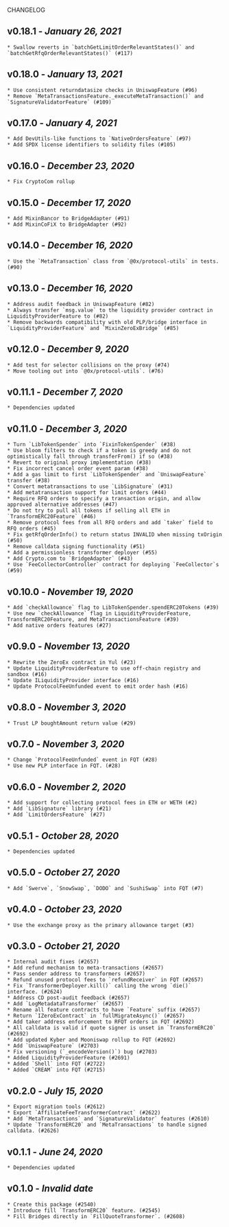 <!--
changelogUtils.file is auto-generated using the monorepo-scripts package. Don't edit directly.
Edit the package's CHANGELOG.json file only.
-->

CHANGELOG

## v0.18.1 - _January 26, 2021_

    * Swallow reverts in `batchGetLimitOrderRelevantStates()` and `batchGetRfqOrderRelevantStates()` (#117)

## v0.18.0 - _January 13, 2021_

    * Use consistent returndatasize checks in UniswapFeature (#96)
    * Remove `MetaTransactionsFeature._executeMetaTransaction()` and `SignatureValidatorFeature` (#109)

## v0.17.0 - _January 4, 2021_

    * Add DevUtils-like functions to `NativeOrdersFeature` (#97)
    * Add SPDX license identifiers to solidity files (#105)

## v0.16.0 - _December 23, 2020_

    * Fix CryptoCom rollup

## v0.15.0 - _December 17, 2020_

    * Add MixinBancor to BridgeAdapter (#91)
    * Add MixinCoFiX to BridgeAdapter (#92)

## v0.14.0 - _December 16, 2020_

    * Use the `MetaTransaction` class from `@0x/protocol-utils` in tests. (#90)

## v0.13.0 - _December 16, 2020_

    * Address audit feedback in UniswapFeature (#82)
    * Always transfer `msg.value` to the liquidity provider contract in LiquidityProviderFeature to (#82)
    * Remove backwards compatibility with old PLP/bridge interface in `LiquidityProviderFeature` and `MixinZeroExBridge` (#85)

## v0.12.0 - _December 9, 2020_

    * Add test for selector collisions on the proxy (#74)
    * Move tooling out into `@0x/protocol-utils`. (#76)

## v0.11.1 - _December 7, 2020_

    * Dependencies updated

## v0.11.0 - _December 3, 2020_

    * Turn `LibTokenSpender` into `FixinTokenSpender` (#38)
    * Use bloom filters to check if a token is greedy and do not optimistically fall through transferFrom() if so (#38)
    * Revert to original proxy implementation (#38)
    * Fix incorrect cancel order event param (#38)
    * Add a gas limit to first `LibTokenSpender` and `UniswapFeature` transfer (#38)
    * Convert metatransactions to use `LibSignature` (#31)
    * Add metatransaction support for limit orders (#44)
    * Require RFQ orders to specify a transaction origin, and allow approved alternative addresses (#47)
    * Do not try to pull all tokens if selling all ETH in `TransformERC20Feature` (#46)
    * Remove protocol fees from all RFQ orders and add `taker` field to RFQ orders (#45)
    * Fix getRfqOrderInfo() to return status INVALID when missing txOrigin (#50)
    * Remove calldata signing functionality (#51)
    * Add a permissionless transformer deployer (#55)
    * Add Crypto.com to `BridgeAdapter` (#43)
    * Use `FeeCollectorController` contract for deploying `FeeCollector`s (#59)

## v0.10.0 - _November 19, 2020_

    * Add `checkAllowance` flag to LibTokenSpender.spendERC20Tokens (#39)
    * Use new `checkAllowance` flag in LiquidityProviderFeature, TransformERC20Feature, and MetaTransactionsFeature (#39)
    * Add native orders features (#27)

## v0.9.0 - _November 13, 2020_

    * Rewrite the ZeroEx contract in Yul (#23)
    * Update LiquidityProviderFeature to use off-chain registry and sandbox (#16)
    * Update ILiquidityProvider interface (#16)
    * Update ProtocolFeeUnfunded event to emit order hash (#16)

## v0.8.0 - _November 3, 2020_

    * Trust LP boughtAmount return value (#29)

## v0.7.0 - _November 3, 2020_

    * Change `ProtocolFeeUnfunded` event in FQT (#28)
    * Use new PLP interface in FQT. (#28)

## v0.6.0 - _November 2, 2020_

    * Add support for collecting protocol fees in ETH or WETH (#2)
    * Add `LibSignature` library (#21)
    * Add `LimitOrdersFeature` (#27)

## v0.5.1 - _October 28, 2020_

    * Dependencies updated

## v0.5.0 - _October 27, 2020_

    * Add `Swerve`, `SnowSwap`, `DODO` and `SushiSwap` into FQT (#7)

## v0.4.0 - _October 23, 2020_

    * Use the exchange proxy as the primary allowance target (#3)

## v0.3.0 - _October 21, 2020_

    * Internal audit fixes (#2657)
    * Add refund mechanism to meta-transactions (#2657)
    * Pass sender address to transformers (#2657)
    * Refund unused protocol fees to `refundReceiver` in FQT (#2657)
    * Fix `TransformerDeployer.kill()` calling the wrong `die()` interface. (#2624)
    * Address CD post-audit feedback (#2657)
    * Add `LogMetadataTransformer` (#2657)
    * Rename all feature contracts to have `Feature` suffix (#2657)
    * Return `IZeroExContract` in `fullMigrateAsync()` (#2657)
    * Add taker address enforcement to RFQT orders in FQT (#2692)
    * All calldata is valid if quote signer is unset in `TransformERC20` (#2692)
    * Add updated Kyber and Mooniswap rollup to FQT (#2692)
    * Add `UniswapFeature` (#2703)
    * Fix versioning (`_encodeVersion()`) bug (#2703)
    * Added LiquidityProviderFeature (#2691)
    * Added `Shell` into FQT (#2722)
    * Added `CREAM` into FQT (#2715)

## v0.2.0 - _July 15, 2020_

    * Export migration tools (#2612)
    * Export `AffiliateFeeTransformerContract` (#2622)
    * Add `MetaTransactions` and `SignatureValidator` features (#2610)
    * Update `TransformERC20` and `MetaTransactions` to handle signed calldata. (#2626)

## v0.1.1 - _June 24, 2020_

    * Dependencies updated

## v0.1.0 - _Invalid date_

    * Create this package (#2540)
    * Introduce fill `TransformERC20` feature. (#2545)
    * Fill Bridges directly in `FillQuoteTransformer`. (#2608)
